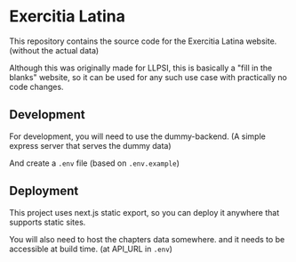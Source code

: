 # Exercitia Latina

This repository contains the source code for the Exercitia Latina website. (without the actual data)


Although this was originally made for LLPSI, this is basically a "fill in the blanks" website, so it can be used for any such use case with practically no code changes.

## Development

For development, you will need to use the dummy-backend. (A simple express server that serves the dummy data)

And create a `.env` file (based on `.env.example`)

## Deployment

This project uses next.js static export, so you can deploy it anywhere that supports static sites.

You will also need to host the chapters data somewhere. and it needs to be accessible at build time. (at API_URL in `.env`)